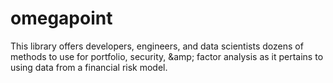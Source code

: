 # omegapoint
This library offers developers, engineers, and data scientists dozens of methods to use for portfolio, security, &amp;amp; factor analysis as it pertains to using data from a financial risk model.
